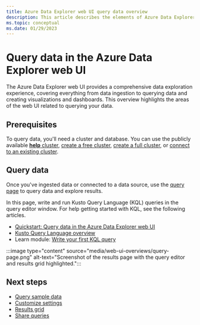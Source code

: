 ```yaml
---
title: Azure Data Explorer web UI query data overview
description: This article describes the elements of Azure Data Explorer web UI related to querying data.
ms.topic: conceptual
ms.date: 01/29/2023
---
```


# Query data in the Azure Data Explorer web UI

The Azure Data Explorer web UI provides a comprehensive data exploration experience, covering everything from data ingestion to querying data and creating visualizations and dashboards. This overview highlights the areas of the web UI related to querying your data.

## Prerequisites

To query data, you'll need a cluster and database. You can use the publicly available [**help** cluster](https://dataexplorer.azure.com/clusters/help/), [create a free cluster](start-for-free-web-ui.md), [create a full cluster](create-cluster-database-portal.md), or [connect to an existing cluster](web-query-data.md#add-clusters).

## Query data

Once you've ingested data or connected to a data source, use the [query page](https://dataexplorer.azure.com/clusters/help) to query data and explore results.

In this page, write and run Kusto Query Language (KQL) queries in the query editor window. For help getting started with KQL, see the following articles.

* [Quickstart: Query data in the Azure Data Explorer web UI](web-query-data.md)
* [Kusto Query Language overview](./kusto/query/index.md)
* Learn module: [Write your first KQL query](/training/modules/write-first-query-kusto-query-language/)

:::image type="content" source="media/web-ui-overviews/query-page.png" alt-text="Screenshot of the results page with the query editor and results grid highlighted.":::

## Next steps

* [Query sample data](web-ui-samples-query.md)
* [Customize settings](web-customize-settings.md)
* [Results grid](web-results-grid.md)
* [Share queries](web-share-queries.md)
